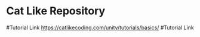 # Cat Like Repository
#Tutorial Link
https://catlikecoding.com/unity/tutorials/basics/
#Tutorial Link 
